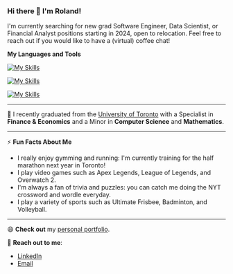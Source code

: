 ### Hi there 👋 I'm Roland!

I'm currently searching for new grad Software Engineer, Data Scientist, or Financial Analyst positions starting in 2024, open to relocation.
Feel free to reach out if you would like to have a (virtual) coffee chat! 

<!--
**TrueNought/TrueNought** is a ✨ _special_ ✨ repository because its `README.md` (this file) appears on your GitHub profile.

Here are some ideas to get you started:

- 🔭 I’m currently working on ...
- 🌱 I’m currently learning ...
- 👯 I’m looking to collaborate on ...
- 🤔 I’m looking for help with ...
- 💬 Ask me about ...
- 📫 How to reach me: ...
- 😄 Pronouns: ...
- ⚡ Fun fact: ...
-->

**My Languages and Tools**

[![My Skills](https://skillicons.dev/icons?i=python,java,c,js,html,css,postgres,latex)](https://skillicons.dev)

[![My Skills](https://skillicons.dev/icons?i=mongodb,express,react,nodejs,graphql,vite,spring,maven)](https://skillicons.dev)

[![My Skills](https://skillicons.dev/icons?i=vscode,idea,eclipse,linux)](https://skillicons.dev)


---
🏫 I recently graduated from the [University of Toronto](https://www.utoronto.ca/) with a Specialist in **Finance & Economics** and a Minor in **Computer Science** and **Mathematics**.

---
⚡ **Fun Facts About Me**
- I really enjoy gymming and running: I'm currently training for the half marathon next year in Toronto!
- I play video games such as Apex Legends, League of Legends, and Overwatch 2.
- I'm always a fan of trivia and puzzles: you can catch me doing the NYT crossword and wordle everyday.
- I play a variety of sports such as Ultimate Frisbee, Badminton, and Volleyball.
---

😄 **Check out** my [personal portfolio](https://rolandzhao.com/).

💬 **Reach out to me**:
- [LinkedIn](https://www.linkedin.com/in/rolandzhao/)
- [Email](mailto:rolandhzhao@gmail.com)
